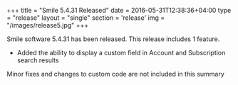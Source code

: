 +++
title = "Smile 5.4.31 Released"
date = 2016-05-31T12:38:36+04:00
type = "release"
layout = "single"
section = 'release'
img = "/images/release5.jpg"
+++

Smile software 5.4.31 has been released. This release includes 1 feature.

<ul>
<li>Added the ability to display a custom field in Account and Subscription search results</li>
</ul>

Minor fixes and changes to custom code are not included in this summary